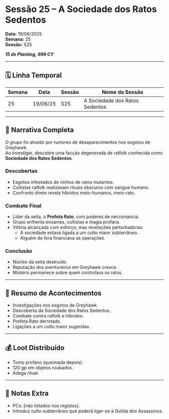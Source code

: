# Sessão 25 – A Sociedade dos Ratos Sedentos  
**Data:** 19/06/2025  
**Semana:** 25  
**Sessão:** S25

***15 de Planting, 999 CY***

---
## 🗓 Linha Temporal
| Semana | Data     | Sessão | Nome da Sessão                 |
| ------ | -------- | ------ | ------------------------------ |
| 25     | 19/06/25 | S25    | A Sociedade dos Ratos Sedentos |

---

## 📖 Narrativa Completa
O grupo foi atraído por rumores de desaparecimentos nos esgotos de Greyhawk.  
Ao investigar, descobre uma facção degenerada de ratfolk conhecida como **Sociedade dos Ratos Sedentos**.

### Descobertas
- Esgotos infestados de ninhos de ratos mutantes.  
- Cultistas ratfolk realizavam rituais obscuros com sangue humano.  
- Confronto direto revela híbridos meio-humanos, meio-rato.  

### Combate Final
- Líder da seita, o **Profeta Rato**, com poderes de necromancia.  
- Grupo enfrenta enxames, cultistas e magia profana.  
- Vitória alcançada com esforço, mas revelações perturbadoras:  
  - A sociedade estava ligada a um culto maior subterrâneo.  
  - Alguém de fora financiava as operações.  

### Conclusão
- Núcleo da seita destruído.  
- Reputação dos aventureiros em Greyhawk cresce.  
- Mistério permanece sobre quem controlava os ratos.  

---

## 🎲 Resumo de Acontecimentos
- Investigações nos esgotos de Greyhawk.  
- Descoberta da Sociedade dos Ratos Sedentos.  
- Combate contra ratfolk e híbridos.  
- Profeta Rato derrotado.  
- Ligações a um culto maior sugeridas.  

---

## 💰 Loot Distribuído
- Tomo profano (queimada depois).  
- 120 gp em objetos roubados.  
- Adaga ritual.  

---

## 🧾 Notas Extra
- PCs: [não listados nos registos].  
- Introduz culto subterrâneo que poderá ligar-se à Guilda dos Assassinos.  
